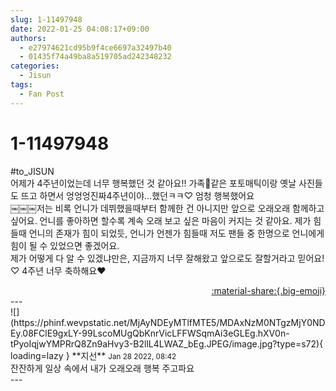 ```yaml
---
slug: 1-11497948
date: 2022-01-25 04:08:17+09:00
authors:
  - e27974621cd95b9f4ce6697a32497b40
  - 01435f74a49ba8a519705ad242348232
categories:
  - Jisun
tags:
  - Fan Post
---
```


# 1-11497948

<div class="post-container" markdown="1">
<div class="content-container md-sidebar__scrollwrap" markdown="1">

\#to_JISUN<br>어제가 4주년이었는데 너무 행복했던 것 같아요!! 가족🥲같은 포토매틱이랑 옛날 사진들도 뜨고 하면서 엉엉엉진짜4주년이야...했던ㅋㅋ♡ 엄청 행복했어요<br>￼￼￼저는 비록 언니가 데뷔했을때부터 함께한 건 아니지만 앞으로 오래오래 함께하고 싶어요. 언니를 좋아하면 할수록 계속 오래 보고 싶은 마음이 커지는 것 같아요. 제가 힘들때 언니의 존재가 힘이 되었듯, 언니가 언젠가 힘들때 저도 팬들 중 한명으로 언니에게 힘이 될 수 있었으면 좋겠어요. <br>제가 어떻게 다 알 수 있겠냐만은, 지금까지 너무 잘해왔고 앞으로도 잘할거라고 믿어요!♡ 4주년 너무 축하해요♥

</div>
</div>

<div style="text-align: right;" markdown="1">
<a href="https://weverse.io/fromis9/fanpost/1-11497948" style="text-align: right;">:material-share:{.big-emoji}</a>
</div>
---

<div class="comments-container md-sidebar__scrollwrap" markdown="1">
<div class="comment" markdown="1">
<div class='id-container' markdown="1">
![](https://phinf.wevpstatic.net/MjAyNDEyMTlfMTE5/MDAxNzM0NTgzMjY0NDEy.08FClE9gxLY-99LscoMUgQbKnrVicLFFWSqmAi3eGLEg.hXV0n-tPyoIqjwYMPRrQ8Zn9aHvy3-B2llL4LWAZ_bEg.JPEG/image.jpg?type=s72){ loading=lazy }
**<span class="artist">지선</span>** <small>Jan 28 2022, 08:42</small><br>
</div>
<div class='comment-body' markdown="1">
잔잔하게 일상 속에서 내가 오래오래 행복 주고파요
</div>
</div>
</div>
---
